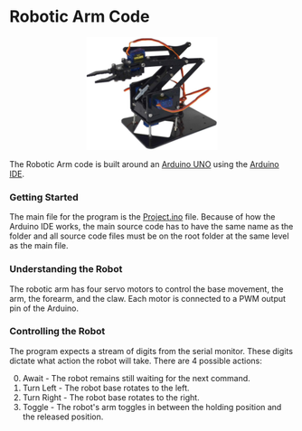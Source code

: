 # Robotic Arm Code

<p align="center">
  <img src="../.github/resources/robotic arm.jpg" height="200px"/>
</p>

The Robotic Arm code is built around an [Arduino UNO](https://store.arduino.cc/usa/arduino-uno-rev3) using the [Arduino IDE](https://www.arduino.cc/en/software).


### Getting Started

The main file for the program is the [Project.ino](Project/Project.ino) file. Because of how the Arduino IDE works, the main source code has to have the same name as the folder and all source code files must be on the root folder at the same level as the main file.


### Understanding the Robot

The robotic arm has four servo motors to control the base movement, the arm, the forearm, and the claw. Each motor is connected to a PWM output pin of the Arduino.


### Controlling the Robot

The program expects a stream of digits from the serial monitor. These digits dictate what action the robot will take. There are 4 possible actions:

0. Await - The robot remains still waiting for the next command.
1. Turn Left - The robot base rotates to the left.
2. Turn Right - The robot base rotates to the right.
3. Toggle - The robot's arm toggles in between the holding position and the released position.
